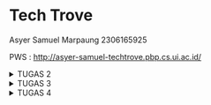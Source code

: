 ﻿# Tech Trove

Asyer Samuel Marpaung
2306165925

PWS : http://asyer-samuel-techtrove.pbp.cs.ui.ac.id/

<details>
  <summary>TUGAS 2</summary>

**1. Jelaskan bagaimana cara kamu mengimplementasikan checklist di atas secara step-by-step (bukan hanya sekadar mengikuti tutorial).**

- Membuat Sebuah Proyek Django Baru

Saya memulai dengan mengatur lingkungan kerja menggunakan virtual environment. Ini dilakukan dengan membuat lingkungan virtual menggunakan perintah python -m venv env, kemudian saya mengaktifkan environment tersebut. Setelah itu, saya menginstal Django dengan perintah pip install django. Langkah selanjutnya adalah membuat proyek baru dengan menjalankan perintah django-admin startproject tech_trove. Ini membuat struktur dasar proyek Django yang berisi direktori dan file utama seperti settings.py, urls.py, dan wsgi.py.

- Membuat Aplikasi dengan Nama main

Saya membuat aplikasi baru di dalam proyek dengan menjalankan perintah python manage.py startapp main. Setelah aplikasi main dibuat, saya menambahkannya ke dalam daftar INSTALLED_APPS di file settings.py proyek. Hal ini penting untuk memastikan aplikasi dapat dikenali oleh Django saat aplikasi berjalan.

- Melakukan Routing pada Proyek

Setelah aplikasi main dibuat, saya perlu memastikan bahwa aplikasi tersebut dapat diakses melalui URL tertentu. Untuk itu, saya menambahkan routing pada urls.py proyek utama. Saya menggunakan fungsi include() untuk menghubungkan routing dari proyek utama ke aplikasi main. Routing ini memastikan bahwa semua URL yang ditujukan ke aplikasi main akan diarahkan ke file urls.py dari aplikasi tersebut.

- Membuat Model Product pada Aplikasi main

Pada tahap ini, saya membuat model Product di dalam file models.py di aplikasi main. Model ini memiliki tiga atribut wajib yaitu name, price, dan description. Saya menggunakan CharField untuk atribut name, IntegerField untuk atribut price, dan TextField untuk atribut description. Saya juga menambahkan fungsi **str**() untuk mengembalikan representasi string dari nama produk. Setelah model dibuat, saya menjalankan perintah python manage.py makemigrations dan python manage.py migrate untuk membuat dan menerapkan perubahan database yang sesuai dengan model tersebut.

- Membuat Fungsi di views.py

Selanjutnya, saya membuat fungsi di file views.py yang mengembalikan template HTML dengan informasi yang diminta. Fungsi ini mengembalikan nama e-commerce, nama, dan kelas, lalu mengirimkannya sebagai konteks ke template HTML. Saya membuat file template di dalam direktori templates untuk memastikan struktur aplikasi mengikuti standar Django, dan template tersebut menerima data dari konteks yang dikirimkan oleh views.

- Membuat Routing di urls.py Aplikasi main

Saya membuat file urls.py di dalam aplikasi main (jika belum ada) dan mendefinisikan URL pattern untuk memetakan fungsi yang ada di views.py. Ini memungkinkan fungsi yang telah dibuat untuk diakses melalui URL yang ditentukan. Dengan menghubungkan URL pattern ke fungsi di views, saya memastikan web dapat merespons request dari user dengan benar.

- Melakukan Deployment ke PWS

Kemudian saya melakukan deployment dengan menjalankan perintah yang diperlukan untuk mengunggah webi ke platform PWS. Setelah berhasil di deploy, saya memastikan web dapat diakses melalui Internet.

**2. Buatlah bagan yang berisi request client ke web aplikasi berbasis Django beserta responnya dan jelaskan pada bagan tersebut kaitan antara urls.py, views.py, models.py, dan berkas html.**

![](https://lh7-rt.googleusercontent.com/docsz/AD_4nXeu3wxVVPU0wNGwzHX8vKMYVagRodpvsWi5udVQd_GAwbWX_OSN0EDQQigupujdeHjzrULQ_QcWiHyHwK4cujuKGsyaDt7I6PY18SXtrmk40nc6xevK9WautVE2pikiaKgzRSuFc4BHWVXR8QUTkCzTnNKN?key=IwMkdT6jNJPeEorK-Zf95A)

1. urls.py - Pemetaan URL ke View

Peran: urls.py bertanggung jawab untuk memetakan URL yang diminta oleh client (misalnya /produk/) ke fungsi view yang sesuai di views.py.

Kaitan: Setiap kali client mengirimkan request ke server, urls.py akan mencocokkan URL yang diminta dengan pola-pola yang sudah didefinisikan. Jika ada pola yang sesuai, request tersebut akan diarahkan ke fungsi view tertentu.

2. views.py - Pemrosesan Logika Bisnis dan Pengambilan Data

Peran: views.py bertugas memproses logika bisnis aplikasi. Pada fungsi view, data dari model (database) akan diambil atau diolah, kemudian dikirimkan ke template untuk ditampilkan.

Kaitan: Fungsi view akan memanggil model (models.py) jika dibutuhkan untuk mengambil data dari database. Setelah data diambil, view akan mengirimkan data tersebut ke HTML template untuk ditampilkan.

3. models.py - Interaksi dengan Database

Peran: models.py mendefinisikan struktur data dan berinteraksi dengan database. Django menggunakan ORM (Object-Relational Mapping) untuk memudahkan akses dan manipulasi data di database menggunakan kode Python.

Kaitan: Model di models.py digunakan oleh views.py untuk mengambil atau menyimpan data dari/ke database. Setiap kali views.py membutuhkan data, model akan bertanggung jawab untuk mengakses database.

4. HTML Template - Menampilkan Data ke Client

Peran: Template HTML bertanggung jawab untuk menampilkan data yang diambil dari view. Template ini merupakan representasi visual dari halaman web yang akan ditampilkan ke client.

Kaitan: Setelah views.py mengolah data dari model, data tersebut akan diteruskan ke template untuk di render menjadi HTML yang akan dikirim kembali ke client sebagai response.

**3. Jelaskan fungsi git dalam pengembangan perangkat lunak!**

Git dalam pengembangan perangkat lunak berfungsi sebagai sistem kontrol versi yang memungkinkan pengembang untuk melacak setiap perubahan kode yang dilakukan dalam proyek, memastikan bahwa mereka dapat kembali ke versi sebelumnya jika terjadi kesalahan. Selain itu, Git memfasilitasi kolaborasi dengan memungkinkan banyak pengembang untuk bekerja pada kode yang sama secara bersamaan melalui fitur branching dan merging, yang memungkinkan pengembangan paralel tanpa mengganggu kode utama. Git juga menyediakan repositori terpusat seperti GitHub dan GitLab, yang memungkinkan pengembang untuk menyimpan kode mereka secara online, berkolaborasi, mengelola proyek, serta menerapkan praktik Continuous Integration/Continuous Deployment (CI/CD).

**4. Menurut Anda, dari semua framework yang ada, mengapa framework Django dijadikan permulaan pembelajaran pengembangan perangkat lunak?**

Django adalah framework yang cocok untuk pemula dalam pengembangan perangkat lunak karena menyediakan banyak fitur bawaan yang memudahkan pembelajaran. Misalnya, autentikasi pengguna, manajemen URL, dan akses database semuanya sudah terintegrasi, sehingga tidak perlu mencari solusi dari awal lagi. Struktur proyek Django yang terorganisir juga membantu memahami bagaimana aplikasi web bekerja secara menyeluruh, dari menerima permintaan pengguna hingga menampilkan halaman. Selain itu, dokumentasinya yang sangat lengkap dan komunitasnya yang aktif memudahkan ketika menghadapi kesulitan atau tantangan dalam pengembangannya.

**5. Mengapa model pada Django disebut sebagai ORM?**

Model pada Django disebut sebagai ORM (Object-Relational Mapping) karena berfungsi sebagai jembatan antara kode Python dan database relasional. Dengan ORM, pengembang dapat mengelola database menggunakan objek Python tanpa perlu menulis query SQL secara langsung. ORM secara otomatis menerjemahkan operasi pada objek Python menjadi perintah SQL yang sesuai, memungkinkan pengembang untuk berfokus pada logika aplikasi daripada sintaks SQL yang kompleks. Ini tidak hanya meningkatkan produktivitas, tetapi juga memastikan integritas data dan keamanan aplikasi karena ORM menangani banyak detail teknis terkait interaksi dengan database.

</details>

<details>
  <summary>TUGAS 3</summary>

1. **Jelaskan mengapa kita memerlukan _data delivery_ dalam pengimplementasian sebuah platform?**  
   Data delivery diperlukan dalam pengimplementasian platform karena memungkinkan pertukaran informasi antar sistem secara efisien dan terstruktur. Dengan data delivery, platform dapat mengirim dan menerima data dalam berbagai format (seperti JSON atau XML), memungkinkan integrasi antara aplikasi, aksesibilitas API, dan pemrosesan data secara real-time. Ini mendukung komunikasi yang mulus antara frontend dan backend serta aplikasi lain, memastikan data yang diterima sesuai dan valid untuk keperluan platform.

2. **Menurutmu, mana yang lebih baik antara XML dan JSON? Mengapa JSON lebih populer dibandingkan XML?**  
   JSON umumnya dianggap lebih baik daripada XML untuk banyak kasus karena lebih sederhana, ringan, dan mudah dibaca oleh manusia maupun mesin. JSON memiliki format yang lebih ringkas dan langsung digunakan dalam JavaScript, menjadikannya lebih populer dalam pengembangan web modern. Selain itu, parsing JSON lebih cepat dan efisien dibandingkan XML. Sementara XML lebih kuat dalam struktur dan dapat digunakan untuk data yang lebih kompleks, JSON lebih disukai karena kemudahan penggunaannya dan kompatibilitasnya dengan API dan aplikasi web.

3. **Jelaskan secara sederhana fungsi dari method is_valid() pada form Django dan mengapa kita membutuhkan method tersebut?**  
   Method `is_valid()` pada form Django berfungsi untuk memeriksa apakah data yang dimasukkan ke dalam form sesuai dengan aturan validasi yang telah ditentukan di model atau form terkait. Secara umum, file forms berperan dalam memetakan data dari input pengguna ke dalam model dengan mudah, serta mengotomatisasi validasi sesuai dengan aturan yang ada pada model. Dengan menggunakan `is_valid()`, Django memastikan bahwa data yang di-input, seperti tipe data, panjang karakter, atau batasan lainnya, valid sebelum disimpan ke database. Ini sangat penting untuk mencegah kesalahan penyimpanan data yang tidak sesuai, menjaga integritas data, dan memastikan sistem berjalan dengan benar tanpa memerlukan pengembang untuk menulis kode validasi secara manual.

4. **Mengapa kita membutuhkan `csrf_token` saat membuat form di Django? Apa yang dapat terjadi jika kita tidak menambahkan `csrf_token` pada form Django? Bagaimana hal tersebut dapat dimanfaatkan oleh penyerang?**  
    Kita membutuhkan `csrf_token` saat membuat form di Django untuk melindungi aplikasi dari serangan **Cross-Site Request Forgery (CSRF)**. Serangan CSRF adalah jenis serangan di mana penyerang memanfaatkan sesi yang sudah ada untuk mengirimkan permintaan jahat tanpa sepengetahuan atau izin pengguna. Penyerang dapat menyisipkan kode berbahaya di situs lain yang ketika dikunjungi oleh pengguna yang sudah login, secara otomatis mengirimkan permintaan yang tidak sah ke aplikasi web target.  
    Token `csrf_token` adalah kunci unik yang dikirim bersama form untuk memastikan bahwa data yang dikirim berasal dari sumber yang sah (yaitu aplikasi web itu sendiri), bukan dari situs eksternal yang mencoba melakukan serangan. Tanpa menambahkan `csrf_token`, form kita menjadi rentan terhadap serangan ini, yang memungkinkan penyerang membuat pengguna mengirimkan permintaan yang tidak diinginkan ke server.  
    Jika `csrf_token` tidak ditambahkan, penyerang dapat:  
   **Eksploitasi Sesi Pengguna**: Menggunakan situs jahat untuk mengirimkan permintaan yang meniru tindakan sah dari pengguna yang sudah login.  
   **Manipulasi Data**: Mengubah data atau pengaturan pengguna, seperti memperbarui profil atau menghapus data penting tanpa sepengetahuan pengguna.  
   **Akses Tidak Sah**: Mengirimkan permintaan yang memanfaatkan hak akses pengguna untuk melakukan tindakan yang tidak diinginkan atau berbahaya.  
   **Phishing dan Penipuan**: Mengarahkan korban ke situs jahat untuk meretas akun atau mengakses fitur sensitif.  
    Dengan `csrf_token`, kita memastikan bahwa setiap permintaan yang mengubah data atau melakukan tindakan penting berasal dari pengguna yang sah dan bukan dari sumber yang tidak diinginkan.

5. **Jelaskan bagaimana cara kamu mengimplementasikan _checklist_ di atas secara _step-by-step_ (bukan hanya sekadar mengikuti tutorial)**

- **Membuat input `form` untuk menambahkan objek model pada app sebelumnya.**

  Sebelum melanjutkan ke pembuatan formulir input, saya terlebih dahulu membuat file `base.html` yang berfungsi sebagai template dasar untuk aplikasi saya. File ini berisi struktur HTML umum yang akan digunakan oleh semua template lainnya. Dengan menggunakan file ini, saya dapat memastikan konsistensi tampilan dan struktur di seluruh aplikasi.

  Di dalam `base.html`, saya menyertakan elemen-elemen dasar seperti tag `<html>`, `<head>`, dan `<body>`. Saya juga menambahkan blok konten `{% block content %}` yang memungkinkan template lain untuk menambahkan konten khusus mereka di lokasi yang tepat dalam struktur HTML. Dengan cara ini, saya hanya perlu mengubah `base.html` jika saya ingin memperbarui elemen-elemen umum di seluruh aplikasi, tanpa perlu memodifikasi setiap template secara individu.

  Setelah menyiapkan `base.html`, saya melanjutkan dengan mengimplementasikan formulir input untuk model `Product`. Untuk itu, saya mengikuti langkah-langkah berikut:

  Pertama, saya mendefinisikan formulir di file `forms.py`. Saya membuat kelas `ProductEntryForm` yang mewarisi dari `ModelForm`. Di dalam kelas ini, saya menentukan model `Product` dan atribut-atribut yang akan diinputkan, yaitu `name`, `price`, `quantity`, dan `description`. Kelas ini akan menghasilkan formulir yang sesuai dengan model tersebut.

  Selanjutnya, saya mengatur tampilan (view) di file `views.py`. Saya menambahkan fungsi `product_entry` yang menangani pengiriman dan penampilan formulir. Fungsi ini memeriksa apakah metode permintaan adalah POST dan jika data formulir valid, data akan disimpan ke dalam basis data. Setelah penyimpanan berhasil, saya mengalihkan pengguna ke tampilan utama (`show_main`). Jika metode permintaan adalah GET, formulir kosong akan ditampilkan kepada pengguna. Fungsi ini juga memanfaatkan `ProductEntryForm` untuk menangani formulir.

  Kemudian, saya membuat template HTML `product_entry.html` untuk menampilkan formulir. Template ini memperluas dari `base.html` dan memblokir konten untuk menampilkan formulir dengan elemen-elemen HTML dasar. Saya menggunakan metode POST untuk mengirimkan data dan memastikan token CSRF disertakan untuk keamanan. Formulir ditampilkan dalam format tabel menggunakan `{{ form.as_table }}`.

  Terakhir, saya menambahkan URL yang sesuai di file `urls.py`. Saya menambahkan entri dengan path `product-entry` yang mengarahkan ke fungsi `product_entry`. Dengan langkah-langkah ini, saya telah berhasil membuat input form yang fungsional untuk menambahkan objek model `Product` ke dalam aplikasi Django saya.

- Tambahkan 4 fungsi `views` baru untuk melihat objek yang sudah ditambahkan dalam format XML, JSON, XML _by ID_, dan JSON _by ID_.

  Untuk menambahkan fungsi-fungsi yang memungkinkan tampilan objek dalam format XML, JSON, XML berdasarkan ID, dan JSON berdasarkan ID, saya menambahkan empat fungsi baru ke file `views.py`. Fungsi-fungsi ini bertanggung jawab untuk menghasilkan data dalam format yang berbeda dan mengirimkan respons HTTP dengan tipe konten yang sesuai.

1. **Fungsi `show_xml`**: Fungsi ini mengambil semua objek `Product` dari basis data dan menggunakan `serializers.serialize` untuk mengkonversinya ke format XML. Saya mengembalikan data tersebut dalam respons HTTP dengan tipe konten `"application/xml"`.
2. **Fungsi `show_json`**: Mirip dengan fungsi `show_xml`, fungsi ini mengkonversi semua objek `Product` menjadi format JSON. Data JSON tersebut dikirimkan dalam respons HTTP dengan tipe konten `"application/json"`.
3. **Fungsi `show_xml_by_id`**: Fungsi ini mengambil objek `Product` berdasarkan ID yang diberikan. Menggunakan `serializers.serialize`, data objek tersebut dikonversi ke format XML dan dikirimkan dalam respons HTTP dengan tipe konten `"application/xml"`.
4. **Fungsi `show_json_by_id`**: Fungsi ini berfungsi serupa dengan `show_xml_by_id`, tetapi mengonversi data objek menjadi format JSON. Respons dikirimkan dengan tipe konten `"application/json"`.

   Dengan cara ini, saya dapat menyediakan data produk dalam berbagai format sesuai dengan kebutuhan pengguna aplikasi saya. Setiap fungsi mengakses basis data, mengkonversi data ke format yang diinginkan, dan mengembalikan hasilnya dalam bentuk respons HTTP yang sesuai.

- Membuat routing URL untuk masing-masing `views` yang telah ditambahkan pada poin 2\.

  Untuk menambahkan routing URL untuk fungsi-fungsi view baru yang telah saya buat, saya memodifikasi file `urls.py` pada proyek Django saya. Proses ini melibatkan penambahan entri baru dalam `urlpatterns`, yang merupakan daftar URL patterns yang menghubungkan URL tertentu dengan fungsi view yang sesuai.

  Pertama, saya menambahkan entri untuk menampilkan produk dalam format XML dengan menambahkan path `xml/` ke dalam `urlpatterns`. Path ini akan mengarahkan permintaan ke fungsi `show_xml`, yang mengembalikan data produk dalam format XML. Dengan menambahkan path ini, saya memastikan bahwa pengguna dapat mengakses daftar semua produk dalam format XML melalui URL yang telah ditentukan.

  Selanjutnya, saya menambahkan entri serupa untuk format JSON dengan path `json/`. Ini akan mengarahkan permintaan ke fungsi `show_json`, yang mengembalikan data produk dalam format JSON. Dengan menambahkan path ini, pengguna dapat melihat daftar semua produk dalam format JSON dengan mengunjungi URL yang sesuai.

  Untuk menampilkan data produk berdasarkan ID dalam format XML, saya menambahkan path dengan pola `xml/<str:id>/`. Path ini memungkinkan pengguna untuk menyertakan ID produk sebagai bagian dari URL, dan akan mengarahkan permintaan ke fungsi `show_xml_by_id`, yang mengembalikan data produk tertentu dalam format XML berdasarkan ID yang diberikan.

  Terakhir, saya menambahkan path `json/<str:id>/` untuk menampilkan data produk berdasarkan ID dalam format JSON. Path ini mengarahkan permintaan ke fungsi `show_json_by_id`, yang mengembalikan data produk tertentu dalam format JSON berdasarkan ID yang diberikan. Dengan menambahkan path-path ini, saya memastikan bahwa aplikasi saya dapat menyediakan data produk dalam berbagai format dan berdasarkan ID produk tertentu sesuai dengan kebutuhan pengguna.

  **Hasil akses URL pada POSTMAN**

  Postman \- GET XML

  **![](https://lh7-rt.googleusercontent.com/docsz/AD_4nXczN3D8IKhMYlDUTibQ702bOMqeuLLahaqte2EFMrETs0PbQ3ree8AE1bSjzYPZ6LoibMuJHYSKF_ZYMt71PH6q1V5lEv0g9PC5FcZoL0xeJVGo4PNSO11XJA1O2DUp-2D8TZ6l6_BCIPsqxk13xIyUr8jV?key=O0F5_SMRpCcRy4zmxo2sIg)**

  Postman \- GET XML by Id

  **![](https://lh7-rt.googleusercontent.com/docsz/AD_4nXcWJ6IK_nVvfMa0kS4swr1Er8v47DULb0LaPRyIug9Ghkl6BkkdBEv-U91Pyxr5WH_XxOCn_tpOR8yT08TQY0HFywMi4YQ_qRv23MNCxwrXBTce1H6s83_JJYGJ9m-a5Bj-eZmddlzsPzWtkXU_BIDRwiwT?key=O0F5_SMRpCcRy4zmxo2sIg)**

  Postman \- GET JSON

  **![](https://lh7-rt.googleusercontent.com/docsz/AD_4nXeH0wlRm452Ah2xvxU85MqSvEC4pIUadz1nIETz4H7CEgbJVv0HAJgzTRRfWMTtzcdL0ai48FCWEyfMxDtyt0UgPhg3UDzOdv-oDe4ssQ3v9IWLP4kRMqArUlv5q5IpbA5FYsUmdf2k-eAZGo1oP7lxveFJ?key=O0F5_SMRpCcRy4zmxo2sIg)**

  Postman \- GET JSON by Id

  **![](https://lh7-rt.googleusercontent.com/docsz/AD_4nXfXq8y1Hhi5wh9llRvF6rXxeOe3rvNGh1sGWEMUfza4cmHMH6X-FwFsi3EIMYf9-Hxyc4gQKiL2Q0hOdldAkCAGiVbfzq2XpMZYe7O_61-HHUSJKZ5YuWn8T0CydSrK8ywZOAZlBPjL67T0eUUEfZcetQY?key=O0F5_SMRpCcRy4zmxo2sIg)**

</details>

<details>
  <summary>TUGAS 4</summary>
  
**1\. Apa itu Django `UserCreationForm`, dan jelaskan apa kelebihan dan kekurangannya?**

Django UserCreationForm adalah formulir bawaan dari Django yang digunakan untuk membuat pengguna baru dalam aplikasi web. Formulir ini menyediakan tiga bidang utama: username, password, dan konfirmasi password

### Kelebihan:

1. **Mudah Digunakan:** UserCreationForm sudah siap pakai dan memudahkan pengembang untuk membuat formulir pendaftaran pengguna tanpa perlu menulis kode dari awal.
2. **Keamanan:** Formulir ini sudah dilengkapi dengan validasi kata sandi dan konfirmasi kata sandi, sehingga membantu mencegah kesalahan umum seperti kata sandi yang tidak cocok.
3. **Integrasi dengan Django Admin:** Mudah diintegrasikan dengan sistem autentikasi dan administrasi Django, sehingga mempermudah pengelolaan pengguna.

### Kekurangan:

1. **Keterbatasan Kustomisasi:** Meskipun mudah digunakan, UserCreationForm mungkin memerlukan penyesuaian tambahan jika Anda membutuhkan fitur khusus atau tampilan yang berbeda.
2. **Tidak Ada Tampilan Bawaan:** Django tidak menyediakan tampilan (view) bawaan untuk menangani pembuatan pengguna, sehingga Anda harus membuat tampilan sendiri untuk menggunakannya

**2\. Apa perbedaan antara autentikasi dan otorisasi dalam konteks Django, dan mengapa keduanya penting?**

Autentikasi adalah proses untuk memverifikasi identitas pengguna. Dalam konteks Django, ini biasanya dilakukan melalui nama pengguna dan kata sandi. Ketika pengguna mencoba masuk ke aplikasi, sistem autentikasi akan memeriksa apakah kredensial yang diberikan cocok dengan yang ada di database. Jika cocok, pengguna diizinkan untuk masuk. Autentikasi penting karena memastikan bahwa hanya pengguna yang sah yang dapat mengakses aplikasi, sehingga mencegah akses oleh pihak yang tidak berwenang.

Otorisasi, di sisi lain, adalah proses untuk menentukan hak akses pengguna setelah mereka terautentikasi. Ini berarti setelah pengguna berhasil masuk, sistem akan menentukan apa yang bisa dan tidak bisa dilakukan oleh pengguna tersebut berdasarkan peran atau izin yang mereka miliki. Misalnya, seorang pengguna biasa mungkin hanya bisa melihat dan mengedit profil mereka sendiri, sementara seorang admin bisa mengelola semua profil pengguna. Otorisasi penting karena memastikan bahwa pengguna hanya bisa mengakses data dan fungsi yang sesuai dengan peran mereka, menjaga keamanan dan integritas data.

Kedua konsep ini sangat penting dalam pengembangan aplikasi web karena mereka bekerja bersama untuk memastikan keamanan dan kontrol akses yang tepat. Autentikasi memastikan bahwa hanya pengguna yang sah yang bisa masuk, sementara otorisasi memastikan bahwa mereka hanya bisa melakukan tindakan yang diizinkan. Dengan kombinasi ini, pengembang dapat mengontrol akses ke berbagai bagian aplikasi berdasarkan peran pengguna, memberikan pengalaman pengguna yang aman dan terkontrol.

**3\. Apa itu _cookies_ dalam konteks aplikasi web, dan bagaimana Django menggunakan _cookies_ untuk mengelola data sesi pengguna?**

Cookies dalam konteks aplikasi web adalah file kecil yang disimpan di browser pengguna untuk menyimpan data seperti preferensi atau informasi sesi. Cookies memungkinkan situs web mengenali pengguna saat mereka kembali, misalnya untuk tetap login atau mengingat pengaturan tertentu.

Dalam Django, cookies digunakan untuk mengelola **data sesi pengguna**. Ketika pengguna login atau melakukan interaksi yang membutuhkan sesi, Django membuat sesi unik untuk pengguna tersebut dan menyimpan **ID sesi** dalam cookie di browser mereka. ID ini digunakan untuk melacak aktivitas pengguna selama mereka menggunakan situs web, sementara data sesi yang sebenarnya (misalnya, informasi login) disimpan di server Django. Django menggunakan cookies ini untuk memeriksa apakah pengguna sudah login atau untuk menyimpan informasi lain yang berkaitan dengan sesi, tanpa harus menyimpan data sensitif di cookie itu sendiri.

**4\.Apakah penggunaan _cookies_ aman secara _default_ dalam pengembangan web, atau apakah ada risiko potensial yang harus diwaspadai?**

Penggunaan cookies dalam pengembangan web secara default dapat aman, namun ada risiko potensial yang harus diperhatikan. Cookies adalah file kecil yang disimpan di browser pengguna untuk menyimpan informasi seperti preferensi, data login, atau sesi. Secara umum, cookies membantu meningkatkan pengalaman pengguna, tetapi jika tidak dikelola dengan benar, mereka dapat menjadi celah keamanan.

Salah satu risiko utama adalah **pencurian cookies** melalui serangan **Cross-Site Scripting (XSS)**, di mana penyerang dapat menyuntikkan skrip berbahaya ke dalam situs web untuk mencuri cookies yang berisi informasi sensitif. Untuk mengurangi risiko ini, pengembang dapat mengaktifkan atribut **HttpOnly** pada cookies, sehingga cookie tersebut tidak dapat diakses melalui JavaScript.

Risiko lainnya adalah **Cross-Site Request Forgery (CSRF)**, di mana penyerang menggunakan cookies yang valid untuk menjalankan permintaan berbahaya di situs web atas nama pengguna. Atribut **SameSite** dapat digunakan untuk membatasi pengiriman cookies hanya dalam konteks yang sama, sehingga mencegah serangan ini.

Selain itu, cookies yang tidak dienkripsi dapat disadap oleh pihak ketiga jika transmisi data tidak menggunakan protokol **HTTPS**. Oleh karena itu, mengaktifkan atribut **Secure** untuk memastikan cookie hanya dikirim melalui koneksi terenkripsi sangat penting.

Dengan menjaga praktik keamanan seperti menggunakan atribut HttpOnly, SameSite, dan Secure, serta memastikan data dikirim melalui HTTPS, risiko penggunaan cookies dapat diminimalkan. Namun, pengembang harus tetap waspada terhadap potensi serangan yang memanfaatkan kelemahan dalam pengelolaan cookies.

**5\. Jelaskan bagaimana cara kamu mengimplementasikan _checklist_ di atas secara _step-by-step_ (bukan hanya sekadar mengikuti tutorial).**

- **Mengimplementasikan fungsi registrasi, login, dan logout untuk memungkinkan pengguna untuk mengakses aplikasi sebelumnya dengan lancar.**

Tahap pertama yang saya lakukan adalah membuat halaman registrasi bagi pengguna baru dengan memanfaatkan formulir bawaan Django, yaitu **UserCreationForm**. Saya menambahkan fungsi `register()` pada _views.py_ sehingga pengguna bisa membuat akun baru dan menyimpan informasi mereka ke dalam database. Setelah registrasi berhasil, saya menambahkan pesan konfirmasi dengan modul **messages**, dan pengguna akan diarahkan ke halaman login.

Setelah menyelesaikan tahap registrasi, saya beralih ke penambahan fungsi login. Di sini, saya menggunakan **AuthenticationForm** untuk memvalidasi kredensial pengguna. Jika kredensial tersebut valid, saya menggunakan fungsi `login()` untuk mengautentikasi pengguna dan membuat sesi baru. Saya juga menghubungkan halaman login dengan HTML yang sederhana, yang berisi formulir login dan hyperlink ke halaman registrasi jika pengguna belum memiliki akun.

Setelah berhasil mengimplementasikan login, saya menambahkan mekanisme logout. Pada bagian ini, saya membuat fungsi `logout_user()` untuk mengakhiri sesi pengguna dengan memanfaatkan fungsi **logout** bawaan Django. Setelah logout, pengguna akan diarahkan kembali ke halaman login, dan semua data sesi akan dihapus.

Untuk meningkatkan keamanan, saya menggunakan **login_required** decorator untuk membatasi akses ke halaman utama hanya bagi pengguna yang sudah login. Ini memastikan bahwa hanya pengguna terautentikasi yang bisa mengakses konten tersebut. Terakhir, saya juga mempelajari bagaimana menggunakan cookies, seperti menyimpan informasi _last login_ di halaman utama. Saya menambahkan _cookie_ bernama **last_login** ketika pengguna berhasil login, yang kemudian dihapus saat mereka logout. Dengan demikian, saya dapat membangun sistem autentikasi yang aman dan fungsional untuk aplikasi Django saya.

- **Membuat dua akun pengguna dengan masing-masing tiga _dummy data_ menggunakan model yang telah dibuat pada aplikasi sebelumnya untuk setiap akun di lokal.**

  Saya membuat dua akun pengguna pada aplikasi yang saya bangun secara lokal. Saya memanfaatkan fitur _UserCreationForm_ dari Django untuk memudahkan pembuatan akun tersebut. Setelah itu, saya menjalankan aplikasi pada _local server_ dan melakukan registrasi untuk dua akun pengguna dengan informasi berbeda.

  Setelah akun pengguna selesai dibuat, saya login ke masing-masing akun dan memasukkan tiga data _dummy_ sesuai dengan model yang telah saya buat sebelumnya. Data ini meliputi atribut seperti nama, harga, dan deskripsi yang saya isi secara acak untuk setiap akun. Setelah itu, saya memastikan bahwa semua data _dummy_ yang dimasukkan berhasil disimpan ke dalam database lokal melalui ORM Django.

- **Menghubungkan model `Product` dengan `User`.**  
  Untuk menghubungkan model **Product** dengan **User** dalam aplikasi Django, saya mulai dengan menambahkan relasi yang sesuai pada model **Product**. Dalam file **models.py**, saya memperbarui model **Product** untuk mencakup field baru yang merujuk ke model **User**. Saya menggunakan `ForeignKey` untuk mendefinisikan hubungan satu-ke-banyak antara **User** dan **Product**, di mana satu pengguna bisa memiliki banyak produk. Field ini dinamai **user** dan dikonfigurasi sebagai opsional dengan parameter `null=True` dan `blank=True`. Dengan menambahkan field ini, setiap produk yang dibuat dalam aplikasi dapat dikaitkan dengan pengguna tertentu.  
  Setelah memperbarui model, saya melanjutkan dengan melakukan migrasi database untuk menerapkan perubahan tersebut. Proses ini melibatkan menjalankan perintah `python manage.py makemigrations` diikuti oleh `python manage.py migrate`, yang memastikan bahwa field **user** baru diterapkan ke skema database dan dapat digunakan dalam aplikasi.  
  Selanjutnya, saya perlu memperbarui formulir dan tampilan aplikasi untuk menghubungkan produk dengan pengguna yang sedang login. Dalam **views.py**, saya menambahkan logika untuk mengaitkan produk yang baru dibuat dengan pengguna saat ini. Ketika formulir produk dikirimkan, field **user** diisi secara otomatis dengan informasi pengguna yang sedang login, memastikan bahwa setiap produk yang ditambahkan oleh pengguna terkait dengan akun mereka.  
  Terakhir, untuk menampilkan produk yang sesuai dengan pengguna yang sedang login, saya memperbarui tampilan produk dengan memfilter query berdasarkan pengguna saat ini. Dalam **views.py**, saya menambahkan logika untuk hanya menampilkan produk yang dimiliki oleh pengguna yang sedang login.
- **Menampilkan detail informasi pengguna yang sedang _logged in_ seperti _username_ dan menerapkan `cookies` seperti `last login` pada halaman utama aplikasi.**  
  Langkah pertama yang saya ambil adalah memperbarui tampilan halaman utama aplikasi untuk menampilkan nama pengguna yang saat ini sedang login. Dengan memanfaatkan **request.user** di dalam view, saya bisa mendapatkan informasi tentang pengguna yang sedang aktif dan meneruskannya ke template HTML. Di template, saya menampilkan nama pengguna dengan menggunakan sintaks **{{ user.username }}**, sehingga pengguna dapat melihat informasi pribadi mereka secara langsung.  
  Selanjutnya, saya fokus pada implementasi cookies untuk meningkatkan pengalaman pengguna. Saya menambahkan cookie bernama **last_login** pada halaman utama aplikasi. Untuk melakukan ini, saya memperbarui fungsi view untuk menyertakan logika yang menyimpan informasi _last login_ setiap kali pengguna berhasil login. Saya menggunakan **HttpResponse** untuk mengatur cookie dan **request.COOKIES** untuk membaca nilai cookie yang sudah ada. Pada saat login, cookie **last_login** diatur dengan nilai waktu saat login terjadi, dan informasi ini ditampilkan pada halaman utama jika cookie tersebut tersedia. Selain itu, saya memastikan bahwa cookie ini dihapus saat pengguna logout untuk menjaga keamanan data.

</details>
